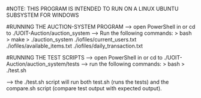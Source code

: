 #NOTE: THIS PROGRAM IS INTENDED TO RUN ON A LINUX UBUNTU SUBSYSTEM FOR WINDOWS

#RUNNING THE AUCTION-SYSTEM PROGRAM
--> open PowerShell in or cd to ./UOIT-Auction/auction_system
--> Run the following commands:
    > bash
    > make
    > ./auction_system ./iofiles/current_users.txt ./iofiles/available_items.txt ./iofiles/daily_transaction.txt

#RUNNING THE TEST SCRIPTS
--> open PowerShell in or cd to ./UOIT-Auction/auction_system/tests
--> run the following commands:
    > bash
    > ./test.sh

--> the ./test.sh script will run both test.sh (runs the tests) and the
    compare.sh script (compare test output with expected output).
